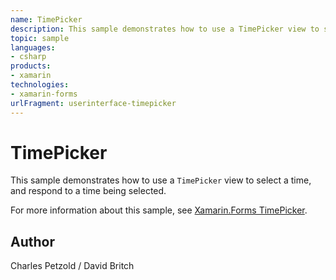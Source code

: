 ```yaml
---
name: TimePicker
description: This sample demonstrates how to use a TimePicker view to select a time, and respond to a time being selected. For more information about this sample, see Xamarin.Forms TimePicker.
topic: sample
languages:
- csharp
products:
- xamarin
technologies:
- xamarin-forms
urlFragment: userinterface-timepicker
---
```

TimePicker
==========

This sample demonstrates how to use a `TimePicker` view to select a time, and respond to a time being selected.

For more information about this sample, see [Xamarin.Forms TimePicker](https://docs.microsoft.com/xamarin/xamarin-forms/user-interface/timepicker).

Author
------

Charles Petzold / David Britch
